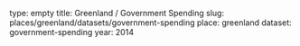 type: empty
title: Greenland / Government Spending
slug: places/greenland/datasets/government-spending
place: greenland
dataset: government-spending
year: 2014
